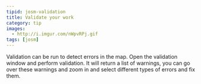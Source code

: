```yaml
---
tipid: josm-validation
title: Validate your work
category: tip
images:
  - http://i.imgur.com/nWpvRPj.gif
tags: [josm]
---
```


Validation can be run to detect errors in the map. Open the validation window and perform validation. It will return a list of warnings, you can go over these warnings and zoom in and select different types of errors and fix them.
